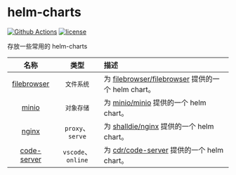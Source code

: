 # helm-charts

[![Github Actions][actions_image]][actions_url]
[![license][license_image]][repo_url]

存放一些常用的 helm-charts

|            名称            |        类型        | 描述                                                                                                 |
| :------------------------: | :----------------: | :--------------------------------------------------------------------------------------------------- |
| [filebrowser](filebrowser) |     `文件系统`     | 为 [filebrowser/filebrowser](https://github.com/filebrowser/filebrowser) 提供的一个 helm chart。     |
|       [minio](minio)       |     `对象存储`     | 为 [minio/minio](https://github.com/minio/minio) 提供的一个 helm chart。                             |
|       [nginx](nginx)       |  `proxy`、`serve`  | 为 [shalldie/nginx](https://hub.docker.com/repository/docker/shalldie/nginx) 提供的一个 helm chart。 |
| [code-server](code-server) | `vscode`、`online` | 为 [cdr/code-server](https://github.com/cdr/code-server) 提供的一个 helm chart。                     |

[repo_url]: https://github.com/shalldie/helm-charts
[actions_image]: https://img.shields.io/github/workflow/status/shalldie/helm-charts/ci?label=build&logo=github&style=flat-square
[actions_url]: https://github.com/shalldie/helm-charts/actions
[license_image]: https://img.shields.io/github/license/shalldie/helm-charts?style=flat-square
